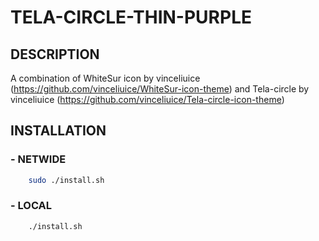 # TELA-CIRCLE-THIN-PURPLE
## DESCRIPTION
A combination of WhiteSur icon by vinceliuice (https://github.com/vinceliuice/WhiteSur-icon-theme) and Tela-circle by vinceliuice (https://github.com/vinceliuice/Tela-circle-icon-theme)

## INSTALLATION
### - NETWIDE
```bash
    sudo ./install.sh
```
### - LOCAL
```bash
    ./install.sh
```